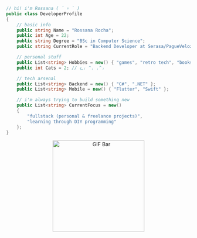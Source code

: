 ```csharp
// hi! i'm Rossana ( ´ ▿ ` )
public class DeveloperProfile
{
    // basic info
    public string Name = "Rossana Rocha";
    public int Age = 22;
    public string Degree = "BSc in Computer Science";
    public string CurrentRole = "Backend Developer at Serasa/PagueVeloz";

    // personal stuff
    public List<string> Hobbies = new() { "games", "retro tech", "books" };
    public int Cats = 2; // ᓚ₍ ^. .^₎

    // tech arsenal 
    public List<string> Backend = new() { "C#", ".NET" };
    public List<string> Mobile = new() { "Flutter", "Swift" };

    // i'm always trying to build something new
    public List<string> CurrentFocus = new()
    {
        "fullstack (personal & freelance projects)",
        "learning through DIY programming"
    };
}
```
<p align="center"> <img src="https://media1.giphy.com/media/v1.Y2lkPTc5MGI3NjExMTRkOWdsYnd6MXhyZ2pyNnFiM2F4ZnAyencycHhqMHZoaGhhbmNnayZlcD12MV9pbnRlcm5hbF9naWZfYnlfaWQmY3Q9cw/E9LLDdhyZb9w92XorG/giphy.gif" width="250" alt="GIF Bar" /></p> 
